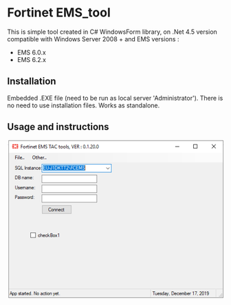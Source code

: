 # Fortinet EMS_tool

This is simple tool created in C# WindowsForm library, on .Net 4.5 version compatible with Windows Server 2008 + and EMS versions : 
- EMS 6.0.x 
- EMS 6.2.x

## Installation 

Embedded .EXE file (need to be run as local server 'Administrator'). There is no need to use installation files. Works as standalone. 

## Usage and instructions 

![WMS_tools_mainForm](https://github.com/peanek/EMS_tool/blob/master/_images/EMS_tools_mainForm.png)
